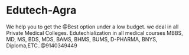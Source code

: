 # Edutech-Agra
We help you to get the @Best option under a low budget. we deal in all Private Medical Colleges. Edutechialization in all medical courses MBBS, MD, MS, BDS, MDS, BAMS, BHMS, BUMS, D-PHARMA, BNYS, Diploma,ETC..@9140349449
